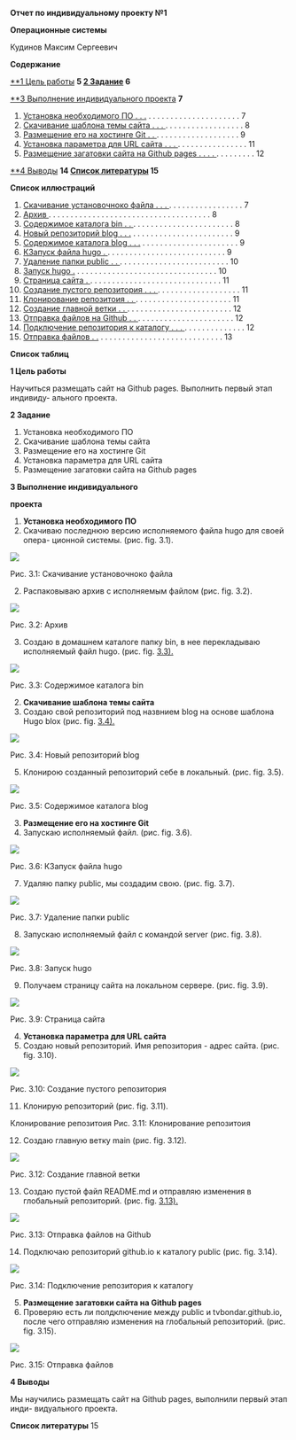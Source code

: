 ﻿**Отчет по индивидуальному проекту №1**

**Операционные системы**

Кудинов Максим Сергеевич

**Содержание**

[**1 Цель работы](#_page4_x74.41_y70.16) **5 [2 Задание](#_page5_x74.41_y70.16) 6**

[**3 Выполнение индивидуального проекта](#_page6_x74.41_y70.16) **7**

1. [Установка необходимого ПО . . .](#_page6_x74.41_y261.79) . . . . . . . . . . . . . . . . . . . . . 7
1. [Скачивание шаблона темы сайта . . . ](#_page7_x74.41_y495.05). . . . . . . . . . . . . . . . . . 8
1. [Размещение его на хостинге Git . . ](#_page8_x74.41_y475.46). . . . . . . . . . . . . . . . . . . 9
1. [Установка параметра для URL сайта . . . ](#_page10_x74.41_y388.49). . . . . . . . . . . . . . . . 11
1. [Размещение загатовки сайта на Github pages . . . . ](#_page11_x74.41_y598.19). . . . . . . . . 12

[**4 Выводы](#_page13_x74.41_y70.16) **14 [Список литературы](#_page14_x74.41_y70.16) 15**

**Список иллюстраций**

1. [Скачивание установочноко файла . . . ](#_page6_x74.41_y360.75). . . . . . . . . . . . . . . . . 7
1. [Архив ](#_page7_x74.41_y59.32). . . . . . . . . . . . . . . . . . . . . . . . . . . . . . . . . . . . . 8
1. [Содержимое каталога bin . . ](#_page7_x74.41_y287.34). . . . . . . . . . . . . . . . . . . . . . . 8
1. [Новый репозиторий blog . . .](#_page8_x74.41_y59.32) . . . . . . . . . . . . . . . . . . . . . . . 9
1. [Содержимое каталога blog . . .](#_page8_x74.41_y365.91) . . . . . . . . . . . . . . . . . . . . . . 9
1. [КЗапуск файла hugo . ](#_page8_x74.41_y562.31). . . . . . . . . . . . . . . . . . . . . . . . . . . 9
1. [Удаление папки public . . ](#_page9_x74.41_y101.56). . . . . . . . . . . . . . . . . . . . . . . . . 10
1. [Запуск hugo .](#_page9_x74.41_y504.39) . . . . . . . . . . . . . . . . . . . . . . . . . . . . . . . . 10
1. [Страница сайта . ](#_page10_x74.41_y59.32). . . . . . . . . . . . . . . . . . . . . . . . . . . . . . 11
1. [Создание пустого репозитория . . . ](#_page10_x74.41_y475.81). . . . . . . . . . . . . . . . . . . 11
1. [Клонирование репозитоия . . ](#_page10_x74.41_y614.00). . . . . . . . . . . . . . . . . . . . . . 11
1. [Создание главной ветки . . ](#_page11_x74.41_y59.32). . . . . . . . . . . . . . . . . . . . . . . . 12
1. [Отправка файлов на Github . . ](#_page11_x74.41_y220.01). . . . . . . . . . . . . . . . . . . . . . 12
1. [Подключение репозитория к каталогу . . . ](#_page11_x74.41_y441.14). . . . . . . . . . . . . . 12
1. [Отправка файлов . .](#_page12_x74.41_y59.32) . . . . . . . . . . . . . . . . . . . . . . . . . . . . 13

**Список таблиц**

<a name="_page4_x74.41_y70.16"></a>**1 Цель работы**

Научиться размещать сайт на Github pages. Выполнить первый этап индивиду- ального проекта.

<a name="_page5_x74.41_y70.16"></a>**2 Задание**

1. Установка необходимого ПО
1. Скачивание шаблона темы сайта
1. Размещение его на хостинге Git
1. Установка параметра для URL сайта
1. Размещение загатовки сайта на Github pages

<a name="_page6_x74.41_y70.16"></a>**3 Выполнение индивидуального**

**проекта**

1. **Установка<a name="_page6_x74.41_y261.79"></a> необходимого ПО**
1. Скачиваю последнюю версию исполняемого файла hugo для своей опера- ционной системы. (рис. fig. 3.1).

![](Aspose.Words.b8022d2e-dce7-4efa-be5f-94dcb051e08d.001.jpeg)

<a name="_page6_x74.41_y360.75"></a>Рис. 3.1: Скачивание установочноко файла

2. Распаковываю архив с исполняемым файлом (рис. fig. 3.2).

![](Aspose.Words.b8022d2e-dce7-4efa-be5f-94dcb051e08d.002.png)

<a name="_page7_x74.41_y59.32"></a>Рис. 3.2: Архив

3. Создаю в домашнем каталоге папку bin, в нее перекладываю исполняемый файл hugo. (рис. fig. [3.3).](#_page7_x74.41_y287.34)

![](Aspose.Words.b8022d2e-dce7-4efa-be5f-94dcb051e08d.003.png)

<a name="_page7_x74.41_y287.34"></a>Рис. 3.3: Содержимое каталога bin

2. **Скачивание<a name="_page7_x74.41_y495.05"></a> шаблона темы сайта**
4. Создаю свой репозиторий под назвнием blog на основе шаблона Hugo blox (рис. fig. [3.4).](#_page8_x74.41_y59.32)

![](Aspose.Words.b8022d2e-dce7-4efa-be5f-94dcb051e08d.004.jpeg)

<a name="_page8_x74.41_y59.32"></a>Рис. 3.4: Новый репозиторий blog

5. Клонирою созданный репозиторий себе в локальный. (рис. fig. 3.5).

![](Aspose.Words.b8022d2e-dce7-4efa-be5f-94dcb051e08d.005.png)

<a name="_page8_x74.41_y365.91"></a>Рис. 3.5: Содержимое каталога blog

3. **Размещение<a name="_page8_x74.41_y475.46"></a> его на хостинге Git**
6. Запускаю исполняемый файл. (рис. fig. 3.6).

![](Aspose.Words.b8022d2e-dce7-4efa-be5f-94dcb051e08d.006.png)

<a name="_page8_x74.41_y562.31"></a>Рис. 3.6: КЗапуск файла hugo

7. Удаляю папку public, мы создадим свою. (рис. fig. 3.7).

![](Aspose.Words.b8022d2e-dce7-4efa-be5f-94dcb051e08d.007.png)

<a name="_page9_x74.41_y101.56"></a>Рис. 3.7: Удаление папки public

8. Запускаю исполняемый файл с командой server (рис. fig. 3.8).

![](Aspose.Words.b8022d2e-dce7-4efa-be5f-94dcb051e08d.008.png)

<a name="_page9_x74.41_y504.39"></a>Рис. 3.8: Запуск hugo

9. Получаем страницу сайта на локальном сервере. (рис. fig. 3.9).

![](Aspose.Words.b8022d2e-dce7-4efa-be5f-94dcb051e08d.009.png)

<a name="_page10_x74.41_y59.32"></a>Рис. 3.9: Страница сайта

4. **Установка<a name="_page10_x74.41_y388.49"></a> параметра для URL сайта**
10. Создаю новый репозиторий. Имя репозитория - адрес сайта. (рис. fig. 3.10).

![](Aspose.Words.b8022d2e-dce7-4efa-be5f-94dcb051e08d.010.png)

<a name="_page10_x74.41_y475.81"></a>Рис. 3.10: Создание пустого репозитория

11. Клонирую репозиторий (рис. fig. 3.11).

<a name="_page10_x74.41_y614.00"></a>Клонирование репозитоия
Рис. 3.11: Клонирование репозитоия

12. Создаю главную ветку main (рис. fig. 3.12).

![](Aspose.Words.b8022d2e-dce7-4efa-be5f-94dcb051e08d.011.png)

<a name="_page11_x74.41_y59.32"></a>Рис. 3.12: Создание главной ветки

13. Создаю пустой файл README.md и отправляю изменения в глобальный репозиторий. (рис. fig. [3.13).](#_page11_x74.41_y220.01)

![](Aspose.Words.b8022d2e-dce7-4efa-be5f-94dcb051e08d.012.png)

<a name="_page11_x74.41_y220.01"></a>Рис. 3.13: Отправка файлов на Github

14. Подключаю репозиторий github.io к каталогу public (рис. fig. 3.14).

![](Aspose.Words.b8022d2e-dce7-4efa-be5f-94dcb051e08d.013.png)

<a name="_page11_x74.41_y441.14"></a>Рис. 3.14: Подключение репозитория к каталогу

5. **Размещение<a name="_page11_x74.41_y598.19"></a> загатовки сайта на Github pages**
15. Проверяю есть ли полдключение между public и tvbondar.github.io, после чего отправляю изменения на глобальный репозиторий. (рис. fig. 3.15).

![](Aspose.Words.b8022d2e-dce7-4efa-be5f-94dcb051e08d.014.png)

<a name="_page12_x74.41_y59.32"></a>Рис. 3.15: Отправка файлов

<a name="_page13_x74.41_y70.16"></a>**4 Выводы**

Мы научились размещать сайт на Github pages, выполнили первый этап инди- видуального проекта.

<a name="_page14_x74.41_y70.16"></a>**Список литературы**
15
